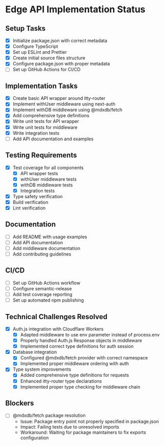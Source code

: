 # Edge API Implementation Status

## Setup Tasks

- [x] Initialize package.json with correct metadata
- [x] Configure TypeScript
- [x] Set up ESLint and Prettier
- [x] Create initial source files structure
- [x] Configure package.json with proper metadata
- [ ] Set up GitHub Actions for CI/CD

## Implementation Tasks

- [x] Create basic API wrapper around itty-router
- [x] Implement withUser middleware using next-auth
- [x] Implement withDB middleware using @mdxdb/fetch
- [x] Add comprehensive type definitions
- [x] Write unit tests for API wrapper
- [x] Write unit tests for middleware
- [x] Write integration tests
- [ ] Add API documentation and examples

## Testing Requirements

- [x] Test coverage for all components
  - [x] API wrapper tests
  - [x] withUser middleware tests
  - [x] withDB middleware tests
  - [x] Integration tests
- [x] Type safety verification
- [x] Build verification
- [x] Lint verification

## Documentation

- [ ] Add README with usage examples
- [ ] Add API documentation
- [ ] Add middleware documentation
- [ ] Add contributing guidelines

## CI/CD

- [ ] Set up GitHub Actions workflow
- [ ] Configure semantic-release
- [ ] Add test coverage reporting
- [ ] Set up automated npm publishing

## Technical Challenges Resolved

- [x] Auth.js integration with Cloudflare Workers
  - [x] Adapted middleware to use env parameter instead of process.env
  - [x] Properly handled Auth.js Response objects in middleware
  - [x] Implemented correct type definitions for auth session
- [x] Database integration
  - [x] Configured @mdxdb/fetch provider with correct namespace
  - [x] Implemented proper middleware ordering with auth
- [x] Type system improvements
  - [x] Added comprehensive type definitions for requests
  - [x] Enhanced itty-router type declarations
  - [x] Implemented proper type checking for middleware chain

## Blockers

- [ ] @mdxdb/fetch package resolution
  - Issue: Package entry point not properly specified in package.json
  - Impact: Failing tests due to unresolved imports
  - Workaround: Waiting for package maintainers to fix exports configuration
